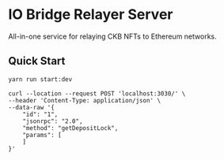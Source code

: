 # IO Bridge Relayer Server

All-in-one service for relaying CKB NFTs to Ethereum networks.

## Quick Start

```sh
yarn run start:dev
```

```
curl --location --request POST 'localhost:3030/' \
--header 'Content-Type: application/json' \
--data-raw '{
    "id": "1",
    "jsonrpc": "2.0",
    "method": "getDepositLock",
    "params": [
    ]
}'
```